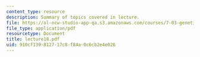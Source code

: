 ```yaml
---
content_type: resource
description: Summary of topics covered in lecture.
file: https://ol-ocw-studio-app-qa.s3.amazonaws.com/courses/7-03-genetics-fall-2004/910cf139812717c8f84a0c6cb2e4e026_lecture18.pdf
file_type: application/pdf
resourcetype: Document
title: lecture18.pdf
uid: 910cf139-8127-17c8-f84a-0c6cb2e4e026
---
```

